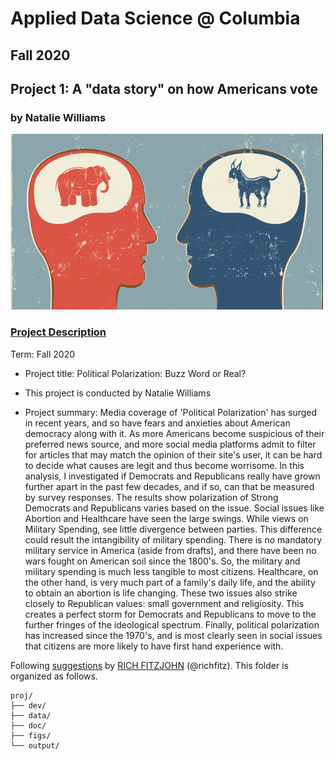 # Applied Data Science @ Columbia
## Fall 2020
## Project 1: A "data story" on how Americans vote
### by Natalie Williams
<img src="./figs/readmePic.png" width="500">

### [Project Description](doc/)
Term: Fall 2020

+ Project title: Political Polarization: Buzz Word or Real?
+ This project is conducted by Natalie Williams

+ Project summary: Media coverage of 'Political Polarization' has surged in recent years, and so have
fears and anxieties about American democracy along with it. As more Americans become suspicious of their preferred news source, and more social media platforms admit to filter for articles that may match the opinion of their site's user, it can be hard to decide what causes are legit and thus become worrisome. In this analysis, 
I investigated if Democrats and Republicans really have grown further apart in the past few decades, and if so, can that be measured by survey responses. The results show polarization of Strong Democrats and Republicans varies based on the issue. Social issues like Abortion and Healthcare have seen the large swings. While views on Military Spending, see little divergence between parties. This difference could result the intangibility of military spending. There is no mandatory military service in America (aside from drafts), and there have been no wars fought on American soil since the 1800's. So, the military and military spending is much less tangible to most citizens. Healthcare, on the other hand, is very much part of a family's daily life, and the ability to obtain an abortion is life changing. These two issues also strike closely to Republican values: small government and religiosity. This creates a perfect storm for Democrats and Republicans to move to the further fringes of the ideological spectrum. Finally, political polarization has increased since the 1970's, and is most clearly seen in social issues that citizens are more likely to have first hand experience with. 


Following [suggestions](http://nicercode.github.io/blog/2013-04-05-projects/) by [RICH FITZJOHN](http://nicercode.github.io/about/#Team) (@richfitz). This folder is organized as follows.

```
proj/
├── dev/
├── data/
├── doc/
├── figs/
└── output/
```

